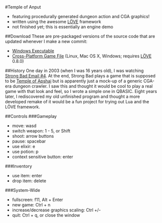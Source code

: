 #Temple of Anput
* featuring procedurally generated dungeon action and CGA graphics!
* written using the awesome [LÖVE](http://love2d.org) framework
* not finished yet; this is essentially an engine demo

##Download
These are pre-packaged versions of the source code that are updated whenever I
make a new commit:
* [Windows Executable](http://unfinishedblog.org/temp/anput-win32.zip)
* [Cross-Platform Game File](http://unfinishedblog.org/temp/anput.love) (Linux, Mac OS X, Windows; requires [LÖVE](http://love2d.org) 0.8.0)

##History
One day in 2003 (when I was 16 years old), I was watching
[Strong Bad Email #4](http://www.homestarrunner.com/sbemail4.html).  At the
end, Strong Bad plays a game that is supposed to be
[Temple of Apshai](http://en.wikipedia.org/wiki/Temple_of_Apshai) but is
apparently just a mock-up of a generic CGA-era dungeon crawler.  I saw this and
thought it would be cool to play a real game with that look and feel, so I
wrote a simple one in QBASIC.  Eight years later, I rediscovered my old
unfinished program and thought a more developed remake of it would be a fun
project for trying out Lua and the LÖVE framework.

##Controls
###Gameplay
* move: wasd
* switch weapon: 1 - 5, or Shift
* shoot: arrow buttons
* pause: spacebar
* use elixir: e
* use potion: p
* context sensitive button: enter

###Inventory
* use item: enter
* drop item: delete

###System-Wide
* fullscreen: f11, Alt + Enter
* new game: Ctrl + n
* increase/decrease graphics scaling: Ctrl +/-
* quit: Ctrl + q, or close the window
